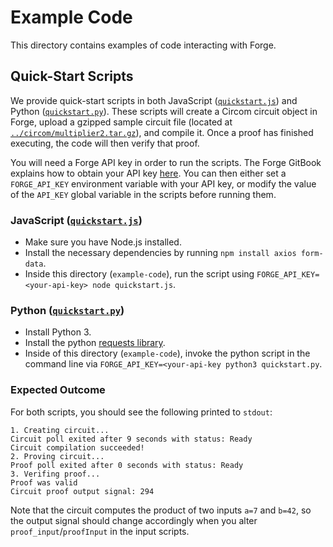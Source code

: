# Example Code

This directory contains examples of code interacting with Forge.

## Quick-Start Scripts

We provide quick-start scripts in both JavaScript ([`quickstart.js`](./quickstart.js)) and Python ([`quickstart.py`](./quickstart.py)).
These scripts will create a Circom circuit object in Forge, upload a gzipped sample circuit file (located at [`../circom/multiplier2.tar.gz`](../circom/multiplier2.tar.gz)), and compile it.
Once a proof has finished executing, the code will then verify that proof.

You will need a Forge API key in order to run the scripts.
The Forge GitBook explains how to obtain your API key [here](https://sindri-labs.gitbook.io/forge/ZpTt7gQVuHU2jgnnKBQl/forge/using-forge/access-management#api-authentication).
You can then either set a `FORGE_API_KEY` environment variable with your API key, or modify the value of the `API_KEY` global variable in the scripts before running them.

### JavaScript ([`quickstart.js`](./quickstart.js))

* Make sure you have Node.js installed.
* Install the necessary dependencies by running `npm install axios form-data`.
* Inside this directory (`example-code`), run the script using `FORGE_API_KEY=<your-api-key> node quickstart.js`.

### Python ([`quickstart.py`](./quickstart.py))

* Install Python 3.
* Install the python [requests library](https://pypi.org/project/requests/).
* Inside of this directory (`example-code`), invoke the python script in the command line via `FORGE_API_KEY=<your-api-key python3 quickstart.py`.

### Expected Outcome

For both scripts, you should see the following printed to `stdout`:

```
1. Creating circuit...
Circuit poll exited after 9 seconds with status: Ready
Circuit compilation succeeded!
2. Proving circuit...
Proof poll exited after 0 seconds with status: Ready
3. Verifing proof...
Proof was valid
Circuit proof output signal: 294
```

Note that the circuit computes the product of two inputs `a=7` and `b=42`, so the output signal should change accordingly when you alter `proof_input`/`proofInput` in the input scripts.
